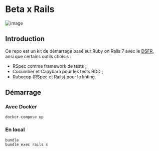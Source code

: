 # Beta x Rails

![image](https://user-images.githubusercontent.com/107635/182360512-9fd4be19-bdf9-4a02-8f9c-94abf94e0164.png)


## Introduction

Ce repo est un kit de démarrage basé sur Ruby on Rails 7 avec le
[DSFR](https://www.systeme-de-design.gouv.fr/), ansi que certains
outils choisis :

* RSpec comme framework de tests ;
* Cucumber et Capybara pour les tests BDD ;
* Rubocop (RSpec et Rails) pour le linting.

## Démarrage

### Avec Docker

```shell
docker-compose up
```

### En local

```
bundle
bundle exec rails s
```
